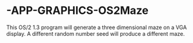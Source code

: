 # -APP-GRAPHICS-OS2Maze
This OS/2 1.3 program will generate a three dimensional maze on a VGA display.  A different random number seed will produce a different maze.
